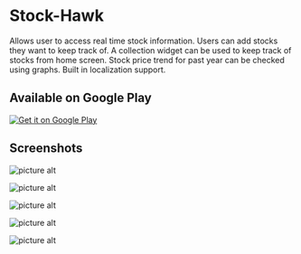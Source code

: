 # Stock-Hawk

Allows user to access real time stock information. Users can add stocks they want to keep track of.
A collection widget can be used to keep track of stocks from home screen. 
Stock price trend for past year can be checked using graphs. 
Built in localization support.

## Available on Google Play

<a href="https://play.google.com/store/apps/details?id=com.sachin.stockhawk">
<img alt="Get it on Google Play" src="http://steverichey.github.io/google-play-badge-svg/img/en_get.svg" />
</a>

## Screenshots

![picture alt](https://github.com/sachins1211/Stock-Hawk/blob/master/pic1.png)

![picture alt](https://github.com/sachins1211/Stock-Hawk/blob/master/pic2.png)

![picture alt](https://github.com/sachins1211/Stock-Hawk/blob/master/pic3.png)

![picture alt](https://github.com/sachins1211/Stock-Hawk/blob/master/pic4.png)

![picture alt](https://github.com/sachins1211/Stock-Hawk/blob/master/pic5.png)
